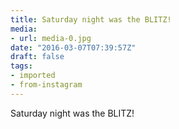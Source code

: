 ```yaml
---
title: Saturday night was the BLITZ!
media:
- url: media-0.jpg
date: "2016-03-07T07:39:57Z"
draft: false
tags:
- imported
- from-instagram
---
```

Saturday night was the BLITZ\!
